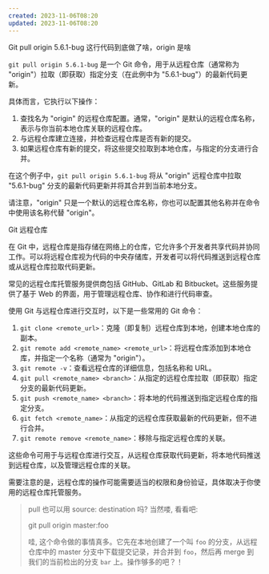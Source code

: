 ```yaml
---
created: 2023-11-06T08:20
updated: 2023-11-06T08:20
---
```

Git pull origin 5.6.1-bug 这行代码到底做了啥，origin 是啥

`git pull origin 5.6.1-bug` 是一个 Git 命令，用于从远程仓库（通常称为 "origin"）拉取（即获取）指定分支（在此例中为 "5.6.1-bug"）的最新代码更新。

具体而言，它执行以下操作：
1. 查找名为 "origin" 的远程仓库配置。通常，"origin" 是默认的远程仓库名称，表示与你当前本地仓库关联的远程仓库。
2. 与远程仓库建立连接，并检查远程仓库是否有新的提交。
3. 如果远程仓库有新的提交，将这些提交拉取到本地仓库，与指定的分支进行合并。

在这个例子中，`git pull origin 5.6.1-bug` 将从 "origin" 远程仓库中拉取 "5.6.1-bug" 分支的最新代码更新并将其合并到当前本地分支。

请注意，"origin" 只是一个默认的远程仓库名称，你也可以配置其他名称并在命令中使用该名称代替 "origin"。

Git 远程仓库

在 Git 中，远程仓库是指存储在网络上的仓库，它允许多个开发者共享代码并协同工作。可以将远程仓库视为代码的中央存储库，开发者可以将代码推送到远程仓库或从远程仓库拉取代码更新。

常见的远程仓库托管服务提供商包括 GitHub、GitLab 和 Bitbucket。这些服务提供了基于 Web 的界面，用于管理远程仓库、协作和进行代码审查。

使用 Git 与远程仓库进行交互时，以下是一些常用的 Git 命令：

1. `git clone <remote_url>`：克隆（即复制）远程仓库到本地，创建本地仓库的副本。
2. `git remote add <remote_name> <remote_url>`：将远程仓库添加到本地仓库，并指定一个名称（通常为 "origin"）。
3. `git remote -v`：查看远程仓库的详细信息，包括名称和 URL。
4. `git pull <remote_name> <branch>`：从指定的远程仓库拉取（即获取）指定分支的最新代码更新。
5. `git push <remote_name> <branch>`：将本地的代码推送到指定远程仓库的指定分支。
6. `git fetch <remote_name>`：从指定的远程仓库获取最新的代码更新，但不进行合并。
7. `git remote remove <remote_name>`：移除与指定远程仓库的关联。

这些命令可用于与远程仓库进行交互，从远程仓库获取代码更新，将本地代码推送到远程仓库，以及管理远程仓库的关联。

需要注意的是，远程仓库的操作可能需要适当的权限和身份验证，具体取决于你使用的远程仓库托管服务。


> 
> pull 也可以用 source: destination 吗? 当然喽, 看看吧:
> 
> git pull origin master:foo
> 
> 哇, 这个命令做的事情真多。它先在本地创建了一个叫 `foo` 的分支，从远程仓库中的 master 分支中下载提交记录，并合并到 `foo`，然后再 merge 到我们的当前检出的分支 `bar` 上。操作够多的吧？！